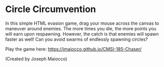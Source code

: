 # Circle Circumvention
In this simple HTML evasion game, drag your mouse across the canvas to maneuver around enemies. The more times you die, the more points you will earn upon respawning. However, the catch is that enemies will spawn faster as well! Can you avoid swarms of endlessly spawning circles? 

Play the game here: https://jmaiocco.github.io/CMSI-185-Chaser/

(Created by Joseph Maiocco)
